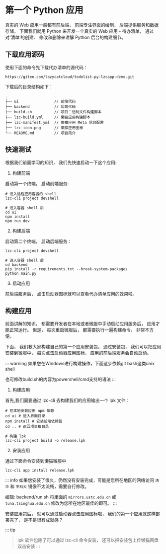 # 第一个 Python 应用
真实的 Web 应用一般都有前后端， 前端专注界面的绘制， 后端提供服务和数据存储。 下面我们就用 Python 来开发一个真实的 Web 应用 - 待办清单， 通过对‘清单’的创建、 修改和删除来讲解 Python 后台的构建细节。

## 下载应用源码
使用下面的命令先下载代办清单的源代码：

```shell
https://gitee.com/lazycatcloud/todolist-py-lzcapp-demo.git
```

下载后的目录结构如下：
```shell
.
├── ui                // 前端代码
├── backend           // 后端代码
├── build.sh          // 项目二进制文件构建脚本
├── lzc-build.yml     // 懒猫应用构建脚本
├── lzc-manifest.yml  // 懒猫应用 Meta 信息配置
├── lzc-icon.png      // 懒猫应用图标
└── README.md         // 项目简介
```

## 快速测试
根据我们前面学习的知识， 我们先快速启动一下这个应用:

1. 构建前端

启动第一个终端， 启动前端服务:

```shell
# 进入远程应用容器的 shell
lzc-cli project devshell

# 进入容器 shell 后
cd ui
npm install
npm run dev
```

2. 构建后端

启动第二个终端， 启动后端服务：

```shell
lzc-cli project devshell

# 进入容器 shell 后
cd backend
pip install -r requirements.txt --break-system-packages
python main.py
```

3. 启动应用

前后端服务后， 点击启动器图标就可以查看代办清单应用的效果啦。

## 构建应用
前面讲解的知识， 都需要开发者在本地或者微服中手动启动应用服务后， 应用才能正常运行。 但是， 每次重启微服后， 都需要执行一遍构建命令， 非常不方便。

下面， 我们教大家构建自己的第一个应用安装包， 通过安装包， 我们可以把应用安装到微服中， 每次点击启动器应用图标， 应用的前后端服务会自动启动。

::: warning
如果您在Windows进行构建操作，下面这步依赖git bash这类unix shell

也可修改build.sh的内容为powershell/cmd支持的语法
:::

1. 构建应用

首先,我们需要通过 lzc-cli 去构建我们的应用输出一个 lpk 文件：

```shell
# 在本地安装应用 npm 依赖
cd ui # 进入界面目录
npm install # 安装前端依赖包
cd .. # 返回项目根目录

# 构建 lpk
lzc-cli project build -o release.lpk
```

2. 安装应用

通过下面命令安装到懒猫微服中
```shell
lzc-cli app install release.lpk
```

::: info
如果您安装了很久，仍然没有安装完成，可能是您所在地区的网络访问 `清华` 和 `中科大` 镜像不太流畅，需要自行修改。

编辑: backend/run.sh 将里面的 `mirrors.ustc.edu.cn` 或 `tuna.tsinghua.edu.cn` 修改为您所在地区最佳的即可。
:::


安装应用包后， 就可以通过启动器点击应用图标啦， 我们的第一个应用就这样部署完了， 是不是很有成就感？

::: tip
> lpk 软件包除了可以通过 lzc-cli 命令安装， 还可以把安装包上传懒猫网盘双击安装
:::
